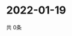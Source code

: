 # 2022-01-19
  共 0条

  <!-- BEGIN -->
  <!-- 最后更新时间Wed Jan 19 2022 09:04:46 GMT+0000 (Coordinated Universal Time) -->
  
  <!-- END -->
  
  